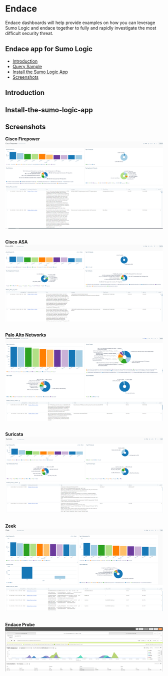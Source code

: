 # Endace

Endace dashboards will help provide examples on how you can leverage Sumo Logic and endace together to fully and rapidly investigate the most difficult security threat.

## Endace app for Sumo Logic

- [Introduction](#introduction)
- [Query Sample](#query-sample)
- [Install the Sumo Logic App](#install-the-sumo-logic-app)
- [Screenshots](#screenshots)

## Introduction


## Install-the-sumo-logic-app


## Screenshots

**Cisco Firepower**
![Alt text](screenshots/Cisco_firepower.PNG?raw=true)
<br>
<br>

**Cisco ASA**
![Alt text](screenshots/CiscoASA.PNG?raw=true)
<br>
<br>

**Palo Alto Networks**
![Alt text](screenshots/Palo_Alto_Networks.PNG?raw=true)
<br>
<br>

**Suricata**
![Alt text](screenshots/Suricata.PNG?raw=true)
<br>
<br>

**Zeek**
![Alt text](screenshots/Zeek.PNG?raw=true)
<br>
<br>

**Endace Probe**
![Alt text](screenshots/EndaceProbe_sumologic.PNG?raw=true)
